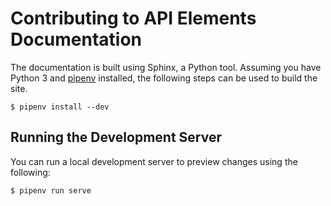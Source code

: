 # Contributing to API Elements Documentation

The documentation is built using Sphinx, a Python tool. Assuming you have
Python 3 and
[pipenv](https://pipenv.readthedocs.io/en/latest/install/#installing-pipenv)
installed, the following steps can be used to build the site.

```shell
$ pipenv install --dev
```

## Running the Development Server

You can run a local development server to preview changes using the following:

```shell
$ pipenv run serve
```
